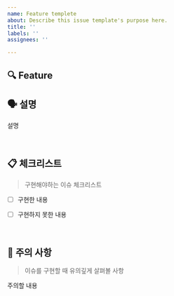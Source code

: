 ```yaml
---
name: Feature templete
about: Describe this issue template's purpose here.
title: ''
labels: ''
assignees: ''

---
```


## 🔍 Feature
## 🗣 설명

설명

<br/>

## 📋 체크리스트

> 구현해야하는 이슈 체크리스트

- [ ] 구현한 내용
- [ ] 구현하지 못한 내용



<br/>

## 🚧 주의 사항

> 이슈를 구현할 때 유의깊게 살펴볼 사항

주의할 내용

<br/><br/>
